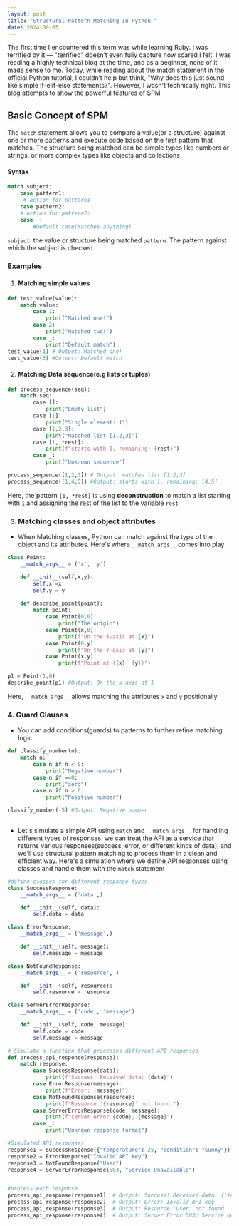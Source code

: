 ```yaml
---
layout: post
title: "Structural Pattern Matching In Python "
date: 2024-09-05
---
```

The first time I encountered this term was while learning Ruby. I was terrified by it — "terrified" doesn’t even fully capture how scared I felt. I was reading a highly technical blog at the time, and as a beginner, none of it made sense to me. Today, while reading about the match statement in the official Python tutorial, I couldn’t help but think, "Why does this just sound like simple if-elif-else statements?". However, I wasn't technically right. This blog attempts to show the powerful features of SPM 

## Basic Concept of SPM
The `match` statement allows you to compare a value(or a structure) against one or more patterns and execute code based on the first pattern that matches. The structure being matched can be simple types like numbers or strings, or more complex types like objects and collections 
#### Syntax
```Python
match subject: 
    case pattern1: 
     # action for pattern1 
    case pattern2: 
    # action for pattern2: 
    case _: 
        #Default case(matches anything)
```
`subject`: the value or structure being matched 
`pattern`: The pattern against which the subject is checked 

### Examples 
1. #### Matching simple values 

```Python 
def test_value(value): 
    match value: 
        case 1: 
            print("Matched one!")
        case 2: 
            print("Matched two!") 
        case _: 
            print("Default match")
test_value(1) # Output: Matched one! 
test_value(3) #Output: Default match
```

2. #### Matching Data sequence(e.g lists or tuples)
```Python
def process_sequence(seq): 
    match seq: 
        case []: 
            print("Empty list")
        case [1]: 
            print("Single element: 1")
        case [1,2,3]: 
            print("Matched list [1,2,3]")
        case [1, *rest]: 
            print(f"starts with 1, remaining: {rest}")
        case _: 
            print("Unknown sequence") 

process_sequence([1,2,3]) # Output: matched list [1,2,3]
process_sequence([1,4,5]) #Output: starts with 1, remaining: [4,5]
```
Here, the pattern `[1, *rest]` is using **deconstruction** to match a list starting with `1` and assigning the rest of the list to the variable `rest` 

3. ### Matching classes and object attributes 
- When Matching classes, Python can match against the type of the object and its attributes. Here's where `__match_args__` comes into play

```Python 
class Point: 
    __match_args__ = ('x', 'y')

    def __init__(self,x,y): 
        self.x =x 
        self.y = y
    
    def describe_point(point): 
        match point: 
            case Point(0,0): 
                print("The origin")
            case Point(x,0): 
                print(f"On the X-axis at {x}")
            case Point(0,y): 
                print(f"On the Y-axis at {y}")
            case Point(x,y): 
                print(f"Point at ({x}, {y})")

p1 = Point(1,0)        
describe_point(p1) #Output: On the x-axis at 1 
```
Here, `__match_args__` allows matching the attributes `x` and `y` positionally 

### 4. Guard Clauses
- You can add conditions(guards) to patterns to further refine matching logic: 
```Python
def classify_number(n): 
    match n: 
        case n if n < 0: 
            print("Negative number")
        case n if ==0: 
            print("zero")
        case n if n > 0: 
            print("Positive number")

classify_number(-5) #Output: Negative number
      
```
- Let's simulate a simple API using `match` and `__match_args__` for handling different types of responses. we can treat the API as a service that returns various responses(success, error, or different kinds of data), and we'll use structural pattern matching to process them in a clean and efficient way. 
Here's a simulation where we define API responses using classes and handle them with the `match` statement 

```Python
#define classes for different response types 
class SuccessResponse: 
    __match_args__ = ('data',)

    def __init__(self, data): 
        self.data = data

class ErrorResponse: 
    __match_args__ = ('message',)

    def __init__(self, message): 
        self.message = message 

class NotFoundResponse: 
    __match_args__ = ('resource', )

    def __init__(self, resource): 
        self.resource = resource

class ServerErrorResponse: 
    __match_args__ = ('code', 'message')

    def __init__(self, code, message): 
        self.code = code 
        self.message = message 

# Simulate a function that processes different API responses 
def process_api_response(response): 
    match response: 
        case SuccessResponse(data): 
            print(f"Success! Received data: {data}") 
        case ErrorResponse(message):
            print(f"Error: {message}")
        case NotFoundResponse(resource):
            print(f"Resource '{resource}' not found.")
        case ServerErrorResponse(code, message): 
            print(f"server error {code}, {message}") 
        case _: 
            print("Unknown response format") 

#Simulated API responses 
response1 = SuccessResponse({"temperature": 25, "condition": "Sunny"})
response2 = ErrorResponse("Invalid API key") 
response3 = NotFoundResponse("User")
response4 = ServerErrorResponse(503, "Service Unavailable")


#process each response 
process_api_response(response1)  # Output: Success! Received data: {'temperature': 25, 'condition': 'Sunny'}
process_api_response(response2)  # Output: Error: Invalid API key
process_api_response(response3)  # Output: Resource 'User' not found.
process_api_response(response4)  # Output: Server Error 503: Service Unavailable
```


